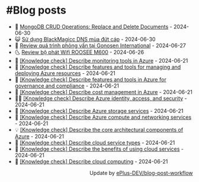 # #Blog posts
<!-- BLOG-POST-LIST:START -->
- 🧰 [MongoDB CRUD Operations: Replace and Delete Documents](https://eplus.dev/mongodb-crud-operations-replace-and-delete-documents) - 2024-06-30
- 😺 [Sử dụng BlackMagicc DNS mùa đứt cáp](https://eplus.dev/su-dung-blackmagicc-dns-mua-dut-cap) - 2024-06-30
- 🗽 [Review quá trình phỏng vấn tại Gonosen International](https://eplus.dev/review-qua-trinh-phong-van-tai-gonosen-international) - 2024-06-27
- 🌜 [Review bộ phát Wifi ROOSEE M600](https://eplus.dev/review-bo-phat-wifi-roosee-m600) - 2024-06-26
- 📝 [[Knowledge check] Describe monitoring tools in Azure](https://eplus.dev/knowledge-check-describe-monitoring-tools-in-azure) - 2024-06-21
- 🚀 [[Knowledge check] Describe features and tools for managing and deploying Azure resources](https://eplus.dev/knowledge-check-describe-features-and-tools-for-managing-and-deploying-azure-resources) - 2024-06-21
- 💼 [[Knowledge check] Describe features and tools in Azure for governance and compliance](https://eplus.dev/knowledge-check-describe-features-and-tools-in-azure-for-governance-and-compliance) - 2024-06-21
- 🦣 [[Knowledge check] Describe cost management in Azure](https://eplus.dev/knowledge-check-describe-cost-management-in-azure) - 2024-06-21
- 👨‍🏫 [[Knowledge check] Describe Azure identity, access, and security](https://eplus.dev/knowledge-check-describe-azure-identity-access-and-security) - 2024-06-21
- 🔭 [[Knowledge check] Describe Azure storage services](https://eplus.dev/knowledge-check-describe-azure-storage-services) - 2024-06-21
- 🤡 [[Knowledge check] Describe Azure compute and networking services](https://eplus.dev/knowledge-check-describe-azure-compute-and-networking-services) - 2024-06-21
- 💡 [[Knowledge check] Describe the core architectural components of Azure](https://eplus.dev/knowledge-check-describe-the-core-architectural-components-of-azure) - 2024-06-21
- 🦣 [[Knowledge check] Describe cloud service types](https://eplus.dev/knowledge-check-describe-cloud-service-types) - 2024-06-21
- 💪 [[Knowledge check] Describe the benefits of using cloud services](https://eplus.dev/knowledge-check-describe-the-benefits-of-using-cloud-services) - 2024-06-21
- 🤡 [[Knowledge check] Describe cloud computing](https://eplus.dev/knowledge-check-describe-cloud-computing) - 2024-06-21<!-- BLOG-POST-LIST:END -->
<div align="right">
  Update by <a target="_blank"
    href="https://github.com/ePlus-DEV/blog-post-workflow">ePlus-DEV/blog-post-workflow</a>
</div>
